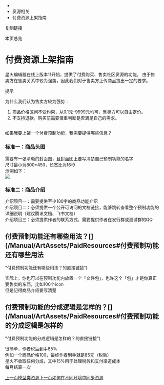  * [](/)
  * 资源相关
  * 付费资源上架指南

复制链接

本页总览

# 付费资源上架指南

星火编辑器在线上版本11开始，提供了付费购买、售卖社区资源的功能。 由于售卖方在售卖关系中较为强势，因此我们对于售卖方上传商品提出一定的要求。

提示

为什么我们认为售卖方较为强势：

  1. 商品价格区间不受约束，从0.1元-9999元均可，售卖方可以自由定价。
  2. 不支持退款，购买前需要慎重判断是否满足自己的需求。

##
如果我要上架一个付费预制功能，我需要提供哪些信息？[​](/Manual/ArtAssets/PaidResources#如果我要上架一个付费预制功能我需要提供哪些信息
"如果我要上架一个付费预制功能，我需要提供哪些信息？的直接链接")

### 标准一：商品头图[​](/Manual/ArtAssets/PaidResources#标准一商品头图 "标准一：商品头图的直接链接")

需要有一张清晰的封面图，且封面图上要写清楚自己预制功能的名字  
尺寸最小为800*450，长宽比为16:9  
示例如下：  
![](/assets/images/商品封面-470f2211e5780effa550cc03c2638692.png)

### 标准二：商品介绍[​](/Manual/ArtAssets/PaidResources#标准二商品介绍 "标准二：商品介绍的直接链接")

介绍项目一：需要提供至少100字的商品功能介绍  
介绍项目二：必须提供一个公开可访问的文档链接，能够跳转查看整个预制功能的详细说明（建议腾讯文档、飞书文档）  
介绍项目三：必须提供作者的联系方式，需要提供作者在发行群或测试群的QQ

## 付费预制功能还有哪些用法？[​](/Manual/ArtAssets/PaidResources#付费预制功能还有哪些用法
"付费预制功能还有哪些用法？的直接链接")

实际上，你也可以在预制功能内放置一个「文件包」，也许这个「包」才是你真正要售卖的东西，比如100个icon  
但是记得商品介绍要写清楚

## 付费预制功能的分成逻辑是怎样的？[​](/Manual/ArtAssets/PaidResources#付费预制功能的分成逻辑是怎样的
"付费预制功能的分成逻辑是怎样的？的直接链接")

很简单，作者税后到手85%  
例如一个商品价格100，最终作者到手就是85元（税后）  
星火不收取任何分成，其中15%用于处理税务和支付渠道成本  
每月结算一次

[上一页模型类资源](/Manual/ArtAssets/资源商店/模型类资源)[下一页如何在不同环境中同步资源](/Manual/ArtAssets/SyncResources)


